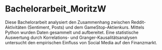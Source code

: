 # Bachelorarbeit_MoritzW
Diese Bachelorarbeit analysiert den Zusammenhang zwischen Reddit-Aktivitäten (Sentiment, Posts) und dem GameStop-Aktienkurs. Mittels Python wurden Daten gesammelt und aufbereitet. Eine statistische Auswertung durch Korrelations- und Granger-Kausalitätsanalysen untersucht den empirischen Einfluss von Social Media auf den Finanzmarkt.
